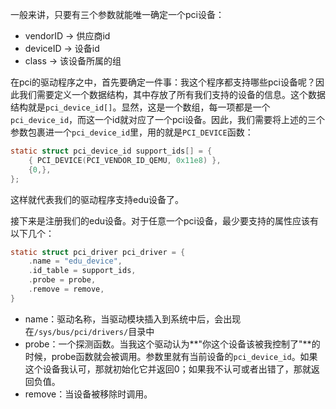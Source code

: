 一般来讲，只要有三个参数就能唯一确定一个pci设备：

* vendorID -> 供应商id
* deviceID -> 设备id
* class -> 该设备所属的组

在pci的驱动程序之中，首先要确定一件事：我这个程序都支持哪些pci设备呢？因此我们需要定义一个数据结构，其中存放了所有我们支持的设备的信息。这个数据结构就是`pci_device_id[]`。显然，这是一个数组，每一项都是一个`pci_device_id`，而这一个id就对应了一个pci设备。因此，我们需要将上述的三个参数包裹进一个`pci_device_id`里，用的就是`PCI_DEVICE`函数：

```c
static struct pci_device_id support_ids[] = {
	{ PCI_DEVICE(PCI_VENDOR_ID_QEMU, 0x11e8) },
	{0,},
};
```

这样就代表我们的驱动程序支持edu设备了。

接下来是注册我们的edu设备。对于任意一个pci设备，最少要支持的属性应该有以下几个：

```c
static struct pci_driver pci_driver = {
	.name = "edu_device",
	.id_table = support_ids,
	.probe = probe,
	.remove = remove,
}
```

* name：驱动名称，当驱动模块插入到系统中后，会出现在`/sys/bus/pci/drivers/`目录中
* probe：一个探测函数。当我这个驱动认为**"你这个设备该被我控制了"**的时候，probe函数就会被调用。参数里就有当前设备的`pci_device_id`。如果这个设备我认可，那就初始化它并返回0；如果我不认可或者出错了，那就返回负值。
* remove：当设备被移除时调用。

